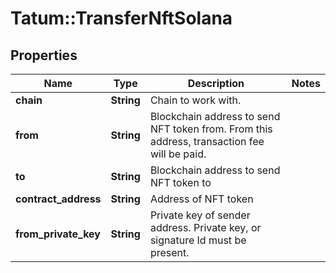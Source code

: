 # Tatum::TransferNftSolana

## Properties
Name | Type | Description | Notes
------------ | ------------- | ------------- | -------------
**chain** | **String** | Chain to work with. | 
**from** | **String** | Blockchain address to send NFT token from. From this address, transaction fee will be paid. | 
**to** | **String** | Blockchain address to send NFT token to | 
**contract_address** | **String** | Address of NFT token | 
**from_private_key** | **String** | Private key of sender address. Private key, or signature Id must be present. | 

